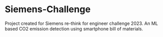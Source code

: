 # Siemens-Challenge
Project created for Siemens re-think for engineer challenge 2023. An ML based CO2 emission detection using smartphone bill of materials.
